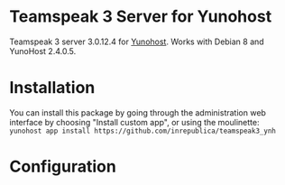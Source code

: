 # Teamspeak 3 Server for Yunohost

Teamspeak 3 server 3.0.12.4 for [Yunohost](http://yunohost.org/). Works with Debian 8 and YunoHost 2.4.0.5.

# Installation
You can install this package by going through the administration web interface by choosing "Install custom app", or using the moulinette:
`yunohost app install https://github.com/inrepublica/teamspeak3_ynh`

# Configuration